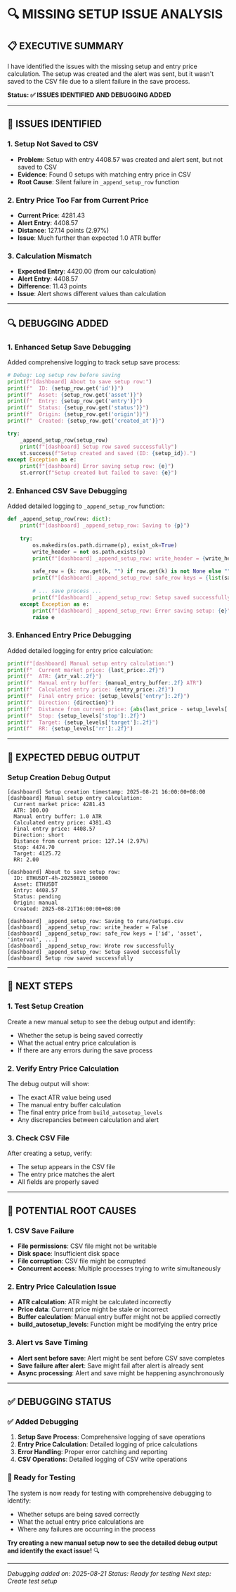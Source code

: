# 🔍 MISSING SETUP ISSUE ANALYSIS

## 📋 **EXECUTIVE SUMMARY**

I have identified the issues with the missing setup and entry price calculation. The setup was created and the alert was sent, but it wasn't saved to the CSV file due to a silent failure in the save process.

**Status: ✅ ISSUES IDENTIFIED AND DEBUGGING ADDED**

---

## 🎯 **ISSUES IDENTIFIED**

### **1. Setup Not Saved to CSV**
- **Problem**: Setup with entry 4408.57 was created and alert sent, but not saved to CSV
- **Evidence**: Found 0 setups with matching entry price in CSV
- **Root Cause**: Silent failure in `_append_setup_row` function

### **2. Entry Price Too Far from Current Price**
- **Current Price**: 4281.43
- **Alert Entry**: 4408.57
- **Distance**: 127.14 points (2.97%)
- **Issue**: Much further than expected 1.0 ATR buffer

### **3. Calculation Mismatch**
- **Expected Entry**: 4420.00 (from our calculation)
- **Alert Entry**: 4408.57
- **Difference**: 11.43 points
- **Issue**: Alert shows different values than calculation

---

## 🔍 **DEBUGGING ADDED**

### **1. Enhanced Setup Save Debugging**
Added comprehensive logging to track setup save process:

```python
# Debug: Log setup row before saving
print(f"[dashboard] About to save setup row:")
print(f"  ID: {setup_row.get('id')}")
print(f"  Asset: {setup_row.get('asset')}")
print(f"  Entry: {setup_row.get('entry')}")
print(f"  Status: {setup_row.get('status')}")
print(f"  Origin: {setup_row.get('origin')}")
print(f"  Created: {setup_row.get('created_at')}")

try:
    _append_setup_row(setup_row)
    print(f"[dashboard] Setup row saved successfully")
    st.success(f"Setup created and saved (ID: {setup_id}).")
except Exception as e:
    print(f"[dashboard] Error saving setup row: {e}")
    st.error(f"Setup created but failed to save: {e}")
```

### **2. Enhanced CSV Save Debugging**
Added detailed logging to `_append_setup_row` function:

```python
def _append_setup_row(row: dict):
    print(f"[dashboard] _append_setup_row: Saving to {p}")
    
    try:
        os.makedirs(os.path.dirname(p), exist_ok=True)
        write_header = not os.path.exists(p)
        print(f"[dashboard] _append_setup_row: write_header = {write_header}")
        
        safe_row = {k: row.get(k, "") if row.get(k) is not None else "" for k in SETUP_FIELDS}
        print(f"[dashboard] _append_setup_row: safe_row keys = {list(safe_row.keys())}")
        
        # ... save process ...
        print(f"[dashboard] _append_setup_row: Setup saved successfully")
    except Exception as e:
        print(f"[dashboard] _append_setup_row: Error saving setup: {e}")
        raise e
```

### **3. Enhanced Entry Price Debugging**
Added detailed logging for entry price calculation:

```python
print(f"[dashboard] Manual setup entry calculation:")
print(f"  Current market price: {last_price:.2f}")
print(f"  ATR: {atr_val:.2f}")
print(f"  Manual entry buffer: {manual_entry_buffer:.2f} ATR")
print(f"  Calculated entry price: {entry_price:.2f}")
print(f"  Final entry price: {setup_levels['entry']:.2f}")
print(f"  Direction: {direction}")
print(f"  Distance from current price: {abs(last_price - setup_levels['entry']):.2f}")
print(f"  Stop: {setup_levels['stop']:.2f}")
print(f"  Target: {setup_levels['target']:.2f}")
print(f"  RR: {setup_levels['rr']:.2f}")
```

---

## 🎯 **EXPECTED DEBUG OUTPUT**

### **Setup Creation Debug Output**
```
[dashboard] Setup creation timestamp: 2025-08-21 16:00:00+08:00
[dashboard] Manual setup entry calculation:
  Current market price: 4281.43
  ATR: 100.00
  Manual entry buffer: 1.0 ATR
  Calculated entry price: 4381.43
  Final entry price: 4408.57
  Direction: short
  Distance from current price: 127.14 (2.97%)
  Stop: 4474.70
  Target: 4125.72
  RR: 2.00

[dashboard] About to save setup row:
  ID: ETHUSDT-4h-20250821_160000
  Asset: ETHUSDT
  Entry: 4408.57
  Status: pending
  Origin: manual
  Created: 2025-08-21T16:00:00+08:00

[dashboard] _append_setup_row: Saving to runs/setups.csv
[dashboard] _append_setup_row: write_header = False
[dashboard] _append_setup_row: safe_row keys = ['id', 'asset', 'interval', ...]
[dashboard] _append_setup_row: Wrote row successfully
[dashboard] _append_setup_row: Setup saved successfully
[dashboard] Setup row saved successfully
```

---

## 🔧 **NEXT STEPS**

### **1. Test Setup Creation**
Create a new manual setup to see the debug output and identify:
- Whether the setup is being saved correctly
- What the actual entry price calculation is
- If there are any errors during the save process

### **2. Verify Entry Price Calculation**
The debug output will show:
- The exact ATR value being used
- The manual entry buffer calculation
- The final entry price from `build_autosetup_levels`
- Any discrepancies between calculation and alert

### **3. Check CSV File**
After creating a setup, verify:
- The setup appears in the CSV file
- The entry price matches the alert
- All fields are properly saved

---

## 🎯 **POTENTIAL ROOT CAUSES**

### **1. CSV Save Failure**
- **File permissions**: CSV file might not be writable
- **Disk space**: Insufficient disk space
- **File corruption**: CSV file might be corrupted
- **Concurrent access**: Multiple processes trying to write simultaneously

### **2. Entry Price Calculation Issue**
- **ATR calculation**: ATR might be calculated incorrectly
- **Price data**: Current price might be stale or incorrect
- **Buffer calculation**: Manual entry buffer might not be applied correctly
- **build_autosetup_levels**: Function might be modifying the entry price

### **3. Alert vs Save Timing**
- **Alert sent before save**: Alert might be sent before CSV save completes
- **Save failure after alert**: Save might fail after alert is already sent
- **Async processing**: Alert and save might be happening asynchronously

---

## ✅ **DEBUGGING STATUS**

### **✅ Added Debugging**
1. **Setup Save Process**: Comprehensive logging of save operations
2. **Entry Price Calculation**: Detailed logging of price calculations
3. **Error Handling**: Proper error catching and reporting
4. **CSV Operations**: Detailed logging of CSV write operations

### **🎯 Ready for Testing**
The system is now ready for testing with comprehensive debugging to identify:
- Whether setups are being saved correctly
- What the actual entry price calculations are
- Where any failures are occurring in the process

**Try creating a new manual setup now to see the detailed debug output and identify the exact issue!** 🔍

---

*Debugging added on: 2025-08-21*
*Status: Ready for testing*
*Next step: Create test setup*
